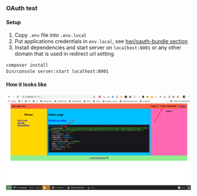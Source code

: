 ### OAuth test

#### Setup

1. Copy `.env` file into `.env.local`  
2. Put applications credentials in `env.local`, see [hwi/oauth-bundle section](./.env#L37)
3. Install dependencies and start server on `localhost:8001`
or any other domain that is used in redirect url setting.

```bash
composer install
bin/console server:start localhost:8001
```

#### How it looks like

![Main page](doc/images/main.png)
